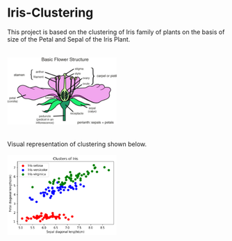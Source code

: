 # Iris-Clustering
This project is based on the clustering of Iris family of plants on the basis of size of the Petal and Sepal of the Iris Plant. 
<br><br><br>
<img src="flower.jpg" width="50%">
<br><br><br>
Visual representation of clustering shown below.
<br><br>
<img src="analysis2.png" width="50%">
